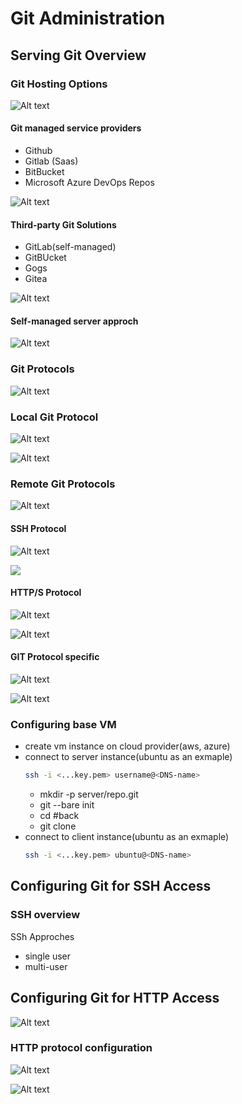 # Git Administration
## Serving Git Overview
### Git Hosting Options
![Alt text](images/image.png)
#### Git managed service providers
* Github
* Gitlab (Saas)
* BitBucket
* Microsoft Azure DevOps Repos

![Alt text](images/image-1.png)

#### Third-party Git Solutions
* GitLab(self-managed)
* GitBUcket
* Gogs
* Gitea

![Alt text](images/image-2.png)

#### Self-managed server approch
![Alt text](images/image-3.png)

### Git Protocols
![Alt text](images/image-4.png)

### Local Git Protocol
![Alt text](images/image-5.png)

![Alt text](images/image-6.png)

### Remote Git Protocols
![Alt text](images/image-7.png)

#### SSH Protocol
![Alt text](images/image-8.png)

![ ](images/image-9.png)

#### HTTP/S Protocol
![Alt text](images/image-10.png)

![Alt text](images/image-11.png)

#### GIT Protocol specific
![Alt text](images/image-12.png)

![Alt text](images/image-13.png)

### Configuring base VM
* create vm instance on cloud provider(aws, azure)
* connect to server instance(ubuntu as an exmaple)
    ``` bash
    ssh -i <...key.pem> username@<DNS-name>
    ```
    - mkdir -p server/repo.git
    - git --bare init
    - cd #back
    - git clone 
* connect to client instance(ubuntu as an exmaple)
    ``` bash
    ssh -i <...key.pem> ubuntu@<DNS-name>
    ```
## Configuring Git for SSH Access
### SSH overview
SSh Approches
* single user 
* multi-user
## Configuring Git for HTTP Access
![Alt text](images/image-14.png)

### HTTP protocol configuration 
![Alt text](images/image-15.png)

![Alt text](images/image-16.png)

